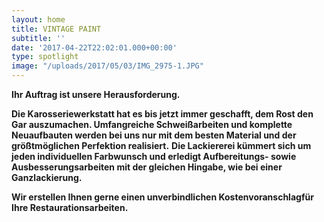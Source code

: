 ```yaml
---
layout: home
title: VINTAGE PAINT
subtitle: ''
date: '2017-04-22T22:02:01.000+00:00'
type: spotlight
image: "/uploads/2017/05/03/IMG_2975-1.JPG"
---
```

**Ihr Auftrag ist unsere Herausforderung.**

**Die Karosseriewerkstatt hat es bis jetzt immer geschafft,
dem Rost den Gar auszumachen.
Umfangreiche Schweißarbeiten und komplette Neuaufbauten
werden bei uns nur mit dem besten Material
und der größtmöglichen Perfektion realisiert.**
**Die Lackiererei kümmert sich um jeden individuellen Farbwunsch
und erledigt Aufbereitungs- sowie Ausbesserungsarbeiten mit der gleichen Hingabe, wie bei einer Ganzlackierung.**

**Wir erstellen Ihnen gerne einen unverbindlichen Kostenvoranschlagfür Ihre Restaurationsarbeiten.**
